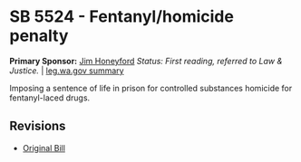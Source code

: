 # SB 5524 - Fentanyl/homicide penalty
**Primary Sponsor:** [Jim Honeyford](/person/leg/jim.honeyford.md)
*Status: First reading, referred to Law & Justice.* | [leg.wa.gov summary](https://app.leg.wa.gov/billsummary?BillNumber=5524&Year=2021)

Imposing a sentence of life in prison for controlled substances homicide for fentanyl-laced drugs.

## Revisions
* [Original Bill](1/)